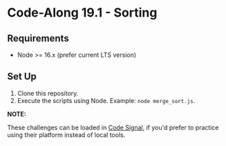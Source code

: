 # Code-Along 19.1 - Sorting

## Requirements

- Node >= 16.x (prefer current LTS version)

## Set Up

1. Clone this repository.
2. Execute the scripts using Node. Example: `node merge_sort.js`.

**NOTE:**

These challenges can be loaded in [Code Signal](https://codesignal.com/), if you'd prefer to practice using their platform instead of local tools.
